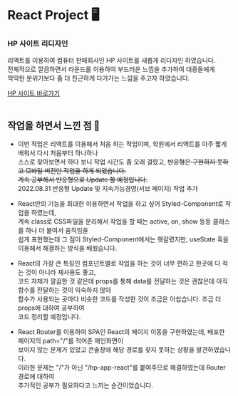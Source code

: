 # React Project 🖥

### HP 사이트 리디자인

리액트를 이용하여 컴퓨터 판매회사인 HP 사이트를 새롭게 리디자인 하였습니다.<br>
전체적으로 깔끔하면서 라운드를 이용하여 부드러운 느낌을 추가하여 대중들에게<br>
딱딱한 분위기보다 좀 더 친근하게 다가가는 느낌을 주고자 하였습니다.

[HP 사이트 바로가기](https://shape2ee.github.io/hp-app-react/)
<br>
<br>

## 작업을 하면서 느낀 점 📝

- 이번 작업은 리액트를 이용해서 처음 하는 작업이며, 학원에서 리액트를 아주 짧게 배워서 다시 처음부터 하나하나<br>
  스스로 찾아보면서 하다 보니 작업 시간도 좀 오래 걸렸고, <s>반응형은 구현하지 못하고 모바일 버전만 작업을 하게 되었습니다.<br>
  계속 공부해서 반응형으로 Update 할 예정입니다.</s><br>
  2022.08.31 반응형 Update 및 지속가능경영(서브 페이지) 작업 추가

- React만의 기능을 최대한 이용하면서 작업을 하고 싶어 Styled-Component로 작업을 하였는데,<br>
  계속 class로 CSS파일을 분리해서 작업을 할 때는 active, on, show 등등 클래스를 하나 더 붙여서 움직임을<br>
  쉽게 표현했는데 그 점이 Styled-Component에서는 헷갈렸지만, useState 훅을 이용해서 해결하는 방식을 배웠습니다.

- React의 가장 큰 특징인 컴포넌트별로 작업을 하는 것이 너무 편하고 한곳에 다 적는 것이 아니라 재사용도 좋고,<br>
  코드 자체가 깔끔한 것 같은데 props를 통해 data를 전달하는 것은 괜찮은데 아직 함수를 전달하는 것이 익숙하지 않아<br>
  함수가 사용되는 곳마다 비슷한 코드를 작성한 것이 조금은 아쉽습니다. 조금 더 props에 대하여 공부하여<br>
  코드 정리할 예정입니다.

- React Router를 이용하여 SPA인 React의 페이지 이동을 구현하였는데, 배포한 페이지의 path="/"를 적어준 메인화면이 <br>
  보이지 않는 문제가 있었고 콘솔창에 해당 경로를 찾지 못하는 상황을 발견하였습니다.<br>
  이러한 문제는 "/"가 아닌 "/hp-app-react"를 붙여주므로 해결하였는데 Router 경로에 대하여<br>
  추가적인 공부가 필요하다고 느끼는 순간이었습니다.